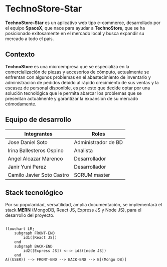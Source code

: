 # TechnoStore-Star
**TechnoStore-Star** es un aplicativo web tipo e-commerce, desarrollado por el equipo **SpaceX**, que nace para ayudar a **TechnoStore**, que se ha posicionado exitosamente en el mercado local y busca expandir su mercado a todo el país.
## Contexto
**TechnoStore** es una microempresa que se especializa en la comercialización de piezas y accesorios de cómputo, actualmente se enfrentan con algunos problemas en el abastecimiento de inventario y administración de pedidos debido al rápido crecimiento de sus ventas y la escasez de personal disponible, es por esto que decide optar por una solución tecnológica que le permita abarcar los problemas que se presentan actualmente y garantizar la expansión de su mercado cómodamente.
## Equipo de desarrollo
| Integrantes | Roles |
|-------------|-------|
| Jose Daniel Soto | Administrador de BD |
| Irina Ballesteros Ospino | Analista |
| Angel Alcazar Marenco | Desarrollador |
| Janir Yuni Perez | Desarrollador |
| Camilo Javier Soto Castro | SCRUM master |


## Stack tecnológico
Por su popularidad, versatilidad, amplia documentación, se implementará el stack **MERN** (MongoDB, React JS, Express JS y Node JS), para el desarrollo del proyecto.

```mermaid

flowchart LR;
	subgraph FRONT-END
		id1([React JS])
  	end
    subgraph BACK-END
		id2([Express JS]) <--> id3([node JS])
  	end
A((USER)) --> FRONT-END --> BACK-END --> B[(Mongo DB)]

```
